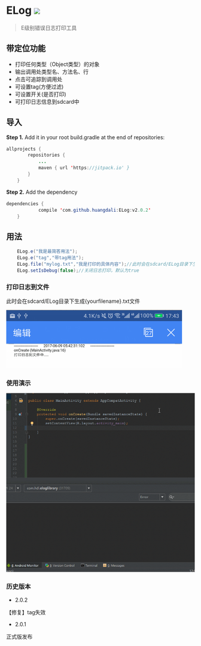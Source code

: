 # ELog  [![](https://jitpack.io/v/huangdali/ELog.svg)](https://jitpack.io/#huangdali/ELog)

> E级别错误日志打印工具


## 带定位功能
- 打印任何类型（Object类型）的对象
- 输出调用处类型名、方法名、行
- 点击可追踪到调用处
- 可设置tag(方便过滤)
- 可设置开关(是否打印)
- 可打印日志信息到sdcard中

## 导入
**Step 1.**  Add it in your root build.gradle at the end of repositories:
```java
allprojects {
		repositories {
			...
			maven { url 'https://jitpack.io' }
		}
	}
```

**Step 2.** Add the dependency

```java
dependencies {
	        compile 'com.github.huangdali:ELog:v2.0.2'
	}
```

## 用法

```java
    ELog.e("我是最简答用法");
    ELog.e("tag","带tag用法");
    ELog.file("mylog.txt","我是打印的具体内容");//此时会在sdcard/ELog目录下生成mylog.txt文件
    ELog.setIsDebug(false);//关闭日志打印，默认为true
```


### 打印日志到文件

此时会在sdcard/ELog目录下生成{yourfilename}.txt文件

![](https://github.com/huangdali/ELog/blob/elogmaster/file.png)

### 使用演示

![](https://github.com/huangdali/ELog/blob/elogmaster/elog.gif)

### 历史版本
- 2.0.2

【修复】tag失效

- 2.0.1

正式版发布